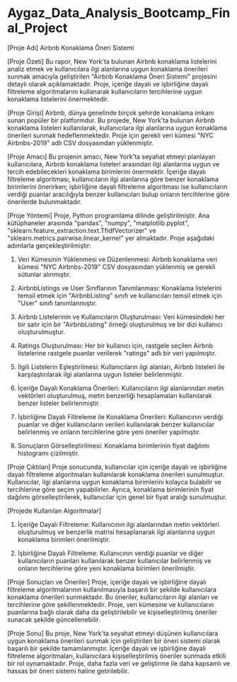 # Aygaz_Data_Analysis_Bootcamp_Final_Project


[Proje Adı]
Airbnb Konaklama Öneri Sistemi

[Proje Özeti]
Bu rapor, New York'ta bulunan Airbnb konaklama listelerini analiz etmek ve kullanıcılara ilgi alanlarına uygun konaklama önerileri sunmak amacıyla geliştirilen "Airbnb Konaklama Öneri Sistemi" projesini detaylı olarak açıklamaktadır. Proje, içeriğe dayalı ve işbirliğine dayalı filtreleme algoritmalarını kullanarak kullanıcıların tercihlerine uygun konaklama listelerini önermektedir.

[Proje Girişi]
Airbnb, dünya genelinde birçok şehirde konaklama imkanı sunan popüler bir platformdur. Bu projede, New York'ta bulunan Airbnb konaklama listeleri kullanılarak, kullanıcılara ilgi alanlarına uygun konaklama önerileri sunmak hedeflenmektedir. Proje için gerekli veri kümesi "NYC Airbnbs-2019" adlı CSV dosyasından yüklenmiştir.

[Proje Amacı]
Bu projenin amacı, New York'ta seyahat etmeyi planlayan kullanıcılara, Airbnb konaklama listeleri arasından ilgi alanlarına uygun ve tercih edebilecekleri konaklama birimlerini önermektir. İçeriğe dayalı filtreleme algoritması, kullanıcıların ilgi alanlarına göre benzer konaklama birimlerini önerirken; işbirliğine dayalı filtreleme algoritması ise kullanıcıların verdiği puanlar aracılığıyla benzer kullanıcıları bulup onların tercihlerine göre önerilerde bulunmaktadır.

[Proje Yöntemi]
Proje, Python programlama dilinde geliştirilmiştir. Ana kütüphaneler arasında "pandas", "numpy", "matplotlib.pyplot", "sklearn.feature_extraction.text.TfidfVectorizer" ve "sklearn.metrics.pairwise.linear_kernel" yer almaktadır. Proje aşağıdaki adımlarla gerçekleştirilmiştir:

1. Veri Kümesinin Yüklenmesi ve Düzenlenmesi: Airbnb konaklama veri kümesi "NYC Airbnbs-2019" CSV dosyasından yüklenmiş ve gerekli sütunlar alınmıştır.

2. AirbnbListings ve User Sınıflarının Tanımlanması: Konaklama listelerini temsil etmek için "AirbnbListing" sınıfı ve kullanıcıları temsil etmek için "User" sınıfı tanımlanmıştır.

3. Airbnb Listelerinin ve Kullanıcıların Oluşturulması: Veri kümesindeki her bir satır için bir "AirbnbListing" örneği oluşturulmuş ve bir dizi kullanıcı oluşturulmuştur.

4. Ratings Oluşturulması: Her bir kullanıcı için, rastgele seçilen Airbnb listelerine rastgele puanlar verilerek "ratings" adlı bir veri yapılmıştır.

5. İlgili Listelerin Eşleştirilmesi: Kullanıcıların ilgi alanları, Airbnb listeleri ile karşılaştırılarak ilgi alanlarına uygun listeler belirlenmiştir.

6. İçeriğe Dayalı Konaklama Önerileri: Kullanıcıların ilgi alanlarından metin vektörleri oluşturulmuş, metin benzerliği hesaplamaları kullanılarak benzer listeler belirlenmiştir.

7. İşbirliğine Dayalı Filtreleme ile Konaklama Önerileri: Kullanıcının verdiği puanlar ve diğer kullanıcıların verileri kullanılarak benzer kullanıcılar belirlenmiş ve onların tercihlerine göre yeni öneriler yapılmıştır.

8. Sonuçların Görselleştirilmesi: Konaklama birimlerinin fiyat dağılımı histogramı çizilmiştir.

[Proje Çıktıları]
Proje sonucunda, kullanıcılar için içeriğe dayalı ve işbirliğine dayalı filtreleme algoritmaları kullanılarak konaklama önerileri sunulmuştur. Kullanıcılar, ilgi alanlarına uygun konaklama birimlerini kolayca bulabilir ve tercihlerine göre seçim yapabilirler. Ayrıca, konaklama birimlerinin fiyat dağılımı görselleştirilerek, kullanıcılar için genel bir fiyat aralığı sunulmuştur.

[Projede Kullanılan Algoritmalar]
1. İçeriğe Dayalı Filtreleme: Kullanıcının ilgi alanlarından metin vektörleri oluşturulmuş ve benzerlik matrisi hesaplanarak ilgi alanlarına uygun konaklama birimleri önerilmiştir.

2. İşbirliğine Dayalı Filtreleme: Kullanıcının verdiği puanlar ve diğer kullanıcıların puanları kullanılarak benzer kullanıcılar belirlenmiş ve onların tercihlerine göre yeni konaklama birimleri önerilmiştir.

[Proje Sonuçları ve Öneriler]
Proje, içeriğe dayalı ve işbirliğine dayalı filtreleme algoritmalarının kullanılmasıyla başarılı bir şekilde kullanıcılara konaklama önerileri sunmaktadır. Bu öneriler, kullanıcıların ilgi alanları ve tercihlerine göre şekillenmektedir. Proje, veri kümesine ve kullanıcıların puanlarına bağlı olarak daha da geliştirilebilir ve kişiselleştirilmiş öneriler sunacak şekilde güncellenebilir.

[Proje Sonu]
Bu proje, New York'ta seyahat etmeyi düşünen kullanıcılara uygun konaklama önerileri sunmak için geliştirilen bir öneri sistemi olarak başarılı bir şekilde tamamlanmıştır. İçeriğe dayalı ve işbirliğine dayalı filtreleme algoritmaları, kullanıcılara kişiselleştirilmiş öneriler sunmada etkili bir rol oynamaktadır. Proje, daha fazla veri ve geliştirme ile daha kapsamlı ve hassas bir öneri sistemi haline getirilebilir.

